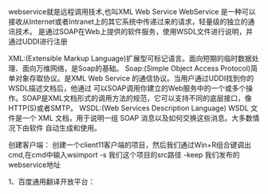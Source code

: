 webservice就是远程调用技术,也叫XML Web Service WebService
          是一种可以接收从Internet或者Intranet上的其它系统中传递过来的请求，轻量级的独立的通讯技术。
          是通过SOAP在Web上提供的软件服务，使用WSDL文件进行说明，并通过UDDI进行注册
          
XML:(Extensible Markup Language)扩展型可标记语言。面向短期的临时数据处理、面向万维网络，是Soap的基础。
Soap:(Simple Object Access Protocol)简单对象存取协议。是XML Web Service 的通信协议。当用户通过UDDI找到你的WSDL描述文档后，他通过
     可以SOAP调用你建立的Web服务中的一个或多个操作。SOAP是XML文档形式的调用方法的规范，它可以支持不同的底层接口，像HTTP(S)或者SMTP。
WSDL:(Web Services Description Language) WSDL 文件是一个 XML 文档，用于说明一组 SOAP 消息以及如何交换这些消息。大多数情况下由软件
     自动生成和使用。 
     
创建客户端：
  创建一个client11客户端的项目，然后我们通过Win+R组合键调出cmd,在cmd中输入wsimport -s 我们这个项目的src路径 -keep 我们发布的webservice地址
  

1、百度通用翻译开放平台：